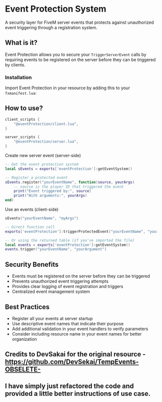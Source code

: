 # Event Protection System

A security layer for FiveM server events that protects against unauthorized event triggering through a registration system.

## What is it?

Event Protection allows you to secure your `TriggerServerEvent` calls by requiring events to be registered on the server before they can be triggered by clients.

### Installation

Import Event Protection in your resource by adding this to your `fxmanifest.lua`:

## How to use?
```lua
client_scripts {
    "@eventProtection/client.lua",
}

server_scripts {
    "@eventProtection/server.lua",
}
```

Create new server event (server-side)
```lua
-- Get the event protection system
local sEvents = exports['eventProtection']:getEventSystem()

-- Register a protected event
sEvents.register("yourEventName", function(source, yourArgs)
    -- source is the player ID that triggered the event
    print("Event triggered by:", source)
    print("With arguments:", yourArgs)
end)
```

Use an events (client-side)
```lua
sEvents("yourEventName", "myArgs")

-- Direct function call
exports['eventProtection']:triggerProtectedEvent("yourEventName", "yourArgument")

-- Or using the returned table (if you've imported the file)
local events = exports['eventProtection']:getEventSystem()
events.trigger("yourEventName", "yourArgument")
```

## Security Benefits

- Events must be registered on the server before they can be triggered
- Prevents unauthorized event triggering attempts
- Provides clear logging of event registration and triggers
- Centralized event management system

## Best Practices

- Register all your events at server startup
- Use descriptive event names that indicate their purpose
- Add additional validation in your event handlers to verify parameters
- Consider including resource name in your event names for better organization

## Credits to DevSakai for the original resource - https://github.com/DevSekai/TempEvents-OBSELETE-
## I have simply just refactored the code and provided a little better instructions of use case.